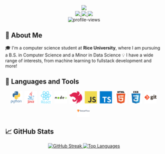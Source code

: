 <!--
**micahkepe/micahkepe** is a ✨ _special_ ✨ repository because its `README.md` (this file) appears on your GitHub profile.
-->

<div id= "header" align="center">
    <img src="https://media.giphy.com/media/qgQUggAC3Pfv687qPC/giphy.gif" width="100">
    <div id="badges">
        <a href="https://www.linkedin.com/in/micah-kepe/">
            <img src="https://img.shields.io/badge/LinkedIn-blue?logo=linkedin&logoColor=white&style=for-the-badge">
        </a>
        <a href="https://www.instagram.com/micahkepe/">
            <img src="https://img.shields.io/badge/Instagram-E4405F?style=for-the-badge&logo=instagram&logoColor=white">
        </a>
        <a href="https://x.com/micahkepe">
            <img src="https://img.shields.io/badge/X-1DA1F2?logo=data:image/svg+xml;base64,PHN2ZyByb2xlPSJpbWciIHZpZXdCb3g9IjAgMCAyNCAyNCIgeG1sbnM9Imh0dHA6Ly93d3cudzMub3JnLzIwMDAvc3ZnIj48dGl0bGU+WDwvdGl0bGU+PHBhdGggZD0iTTE4LjkwMSAxLjE1M2gzLjY4bC04LjA0IDkuMTlMMjQgMjIuODQ2aC03LjQwNmwtNS44LTcuNTg0LTYuNjM4IDcuNTg0SC40NzRsOC42LTkuODNMMCAxLjE1NGg3LjU5NGw1LjI0MyA2LjkzMlpNMTcuNjEgMjAuNjQ0aDIuMDM5TDYuNDg2IDMuMjRINC4yOThaIi8+PC9zdmc+&logoColor=white&style=for-the-badge">
        </a>
    </div>
    <img src="https://komarev.com/ghpvc/?username=micahkepe&style=flat-square&color=blue" alt="profile-views"/>
</div>

## 📝 About Me

🎓 I'm a computer science student at **Rice University**, where I am pursuing a B.S. in Computer Science and a Minor in Data Science
💡 I have a wide range of interests, from machine learning to fullstack development and more!

## 🔧 Languages and Tools

<div id="technologies" align="center">
    <img src="https://raw.githubusercontent.com/devicons/devicon/master/icons/python/python-original-wordmark.svg" title="Python" alt="Python" width="40" height="40"/>&nbsp;
    <img src="https://raw.githubusercontent.com/devicons/devicon/master/icons/java/java-original-wordmark.svg" title="Java" alt="Java" width="40" height="40"/>&nbsp;
    <img src="https://raw.githubusercontent.com/devicons/devicon/master/icons/react/react-original-wordmark.svg" title="React" alt="React" width="40" height="40"/>&nbsp;
    <img src="https://raw.githubusercontent.com/devicons/devicon/master/icons/nodejs/nodejs-original-wordmark.svg" title="NodeJS" alt="NodeJS" width="40" height="40"/>&nbsp;
    <img src="https://raw.githubusercontent.com/devicons/devicon/master/icons/nestjs/nestjs-plain.svg" title="NestJS" alt="NestJS" width="40" height="40"/>&nbsp;
    <img src="https://raw.githubusercontent.com/devicons/devicon/master/icons/javascript/javascript-original.svg" title="JavaScript" alt="JavaScript" width="40" height="40"/>&nbsp;
    <img src="https://raw.githubusercontent.com/devicons/devicon/master/icons/typescript/typescript-original.svg" title="Typescript" alt="Typescript" width="40" height="40"/>&nbsp;
    <img src="https://raw.githubusercontent.com/devicons/devicon/master/icons/html5/html5-original-wordmark.svg" title="HTML5" alt="HTML5" width="40" height="40"/>&nbsp;
    <img src="https://raw.githubusercontent.com/devicons/devicon/master/icons/css3/css3-original-wordmark.svg" title="CSS3" alt="CSS3" width="40" height="40"/>&nbsp;
    <img src="https://raw.githubusercontent.com/devicons/devicon/master/icons/git/git-original-wordmark.svg" title="Git" alt="Git" width="40" height="40"/>&nbsp;
    <img src="https://raw.githubusercontent.com/devicons/devicon/master/icons/tensorflow/tensorflow-original-wordmark.svg" title="Tensorflow" alt="Tensorflow" width="40" height="40"/>&nbsp;
    <!-- add more icons here  -->
</div>

## 📈 GitHub Stats

<div align="center">
    <a href="https://git.io/streak-stats">
        <img src="https://github-readme-streak-stats.herokuapp.com?user=micahkepe&theme=dark" alt="GitHub Streak">
    </a>
    <a href="https://github.com/anuraghazra/github-readme-stats">
        <img src="https://github-readme-stats.vercel.app/api/top-langs/?username=micahkepe&layout=compact&theme=vision-friendly-dark" alt="Top Languages">
    </a>
</div>
